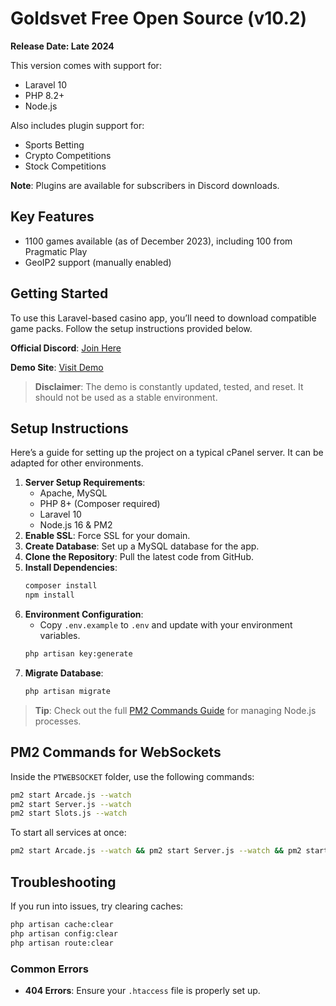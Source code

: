 # Goldsvet Free Open Source (v10.2)

**Release Date: Late 2024**

This version comes with support for:

- Laravel 10
- PHP 8.2+
- Node.js

Also includes plugin support for:

- Sports Betting
- Crypto Competitions
- Stock Competitions

**Note**: Plugins are available for subscribers in Discord downloads.

## Key Features

- 1100 games available (as of December 2023), including 100 from Pragmatic Play
- GeoIP2 support (manually enabled)

## Getting Started

To use this Laravel-based casino app, you’ll need to download compatible game packs. Follow the setup instructions provided below.

**Official Discord**: [Join Here](https://discord.gg/DKD3Hsy6d7)

**Demo Site**: [Visit Demo](https://splashrp.xyz)

> **Disclaimer**: The demo is constantly updated, tested, and reset. It should not be used as a stable environment.

## Setup Instructions

Here’s a guide for setting up the project on a typical cPanel server. It can be adapted for other environments.

1. **Server Setup Requirements**:
   - Apache, MySQL
   - PHP 8+ (Composer required)
   - Laravel 10
   - Node.js 16 & PM2
2. **Enable SSL**: Force SSL for your domain.
3. **Create Database**: Set up a MySQL database for the app.
4. **Clone the Repository**: Pull the latest code from GitHub.
5. **Install Dependencies**:
   ```bash
   composer install
   npm install
   ```
6. **Environment Configuration**:
   - Copy `.env.example` to `.env` and update with your environment variables.
   ```bash
   php artisan key:generate
   ```
7. **Migrate Database**:
   ```bash
   php artisan migrate
   ```

> **Tip**: Check out the full [PM2 Commands Guide](https://pm2.keymetrics.io/docs/usage/quick-start/) for managing Node.js processes.

## PM2 Commands for WebSockets

Inside the `PTWEBSOCKET` folder, use the following commands:

```bash
pm2 start Arcade.js --watch
pm2 start Server.js --watch
pm2 start Slots.js --watch
```

To start all services at once:

```bash
pm2 start Arcade.js --watch && pm2 start Server.js --watch && pm2 start Slots.js --watch
```

## Troubleshooting

If you run into issues, try clearing caches:

```bash
php artisan cache:clear
php artisan config:clear
php artisan route:clear
```

### Common Errors

- **404 Errors**: Ensure your `.htaccess` file is properly set up.
